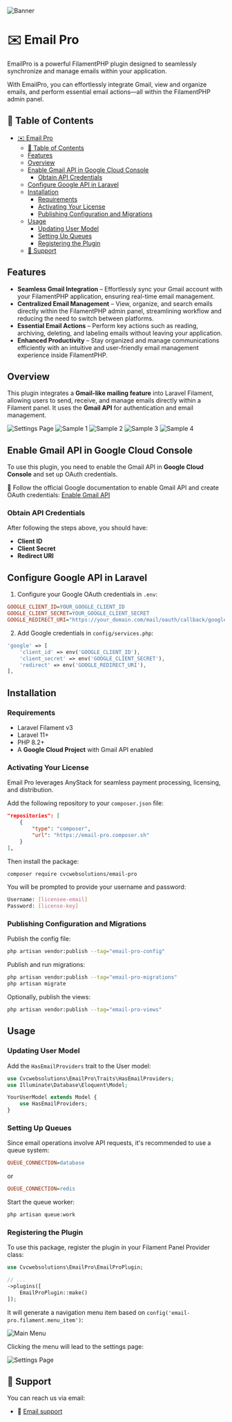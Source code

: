 ![Banner](.github/images/banner.png)
# ✉️ Email Pro

EmailPro is a powerful FilamentPHP plugin designed to seamlessly synchronize and manage emails within your application.

With EmailPro, you can effortlessly integrate Gmail, view and organize emails, and perform essential email actions—all within the FilamentPHP admin panel.

## 📑 Table of Contents
- [✉️ Email Pro](#️-email-pro)
  - [📑 Table of Contents](#-table-of-contents)
  - [Features](#features)
  - [Overview](#overview)
  - [Enable Gmail API in Google Cloud Console](#enable-gmail-api-in-google-cloud-console)
    - [Obtain API Credentials](#obtain-api-credentials)
  - [Configure Google API in Laravel](#configure-google-api-in-laravel)
  - [Installation](#installation)
    - [Requirements](#requirements)
    - [Activating Your License](#activating-your-license)
    - [Publishing Configuration and Migrations](#publishing-configuration-and-migrations)
  - [Usage](#usage)
    - [Updating User Model](#updating-user-model)
    - [Setting Up Queues](#setting-up-queues)
    - [Registering the Plugin](#registering-the-plugin)
  - [💬 Support](#-support)

## Features
- **Seamless Gmail Integration** – Effortlessly sync your Gmail account with your FilamentPHP application, ensuring real-time email management.
- **Centralized Email Management** – View, organize, and search emails directly within the FilamentPHP admin panel, streamlining workflow and reducing the need to switch between platforms.
- **Essential Email Actions** – Perform key actions such as reading, archiving, deleting, and labeling emails without leaving your application.
- **Enhanced Productivity** – Stay organized and manage communications efficiently with an intuitive and user-friendly email management experience inside FilamentPHP.

## Overview
This plugin integrates a **Gmail-like mailing feature** into Laravel Filament, allowing users to send, receive, and manage emails directly within a Filament panel. It uses the **Gmail API** for authentication and email management.

![Settings Page](.github/images/settings-page.png)
![Sample 1](.github/images/sample-1.png)
![Sample 2](.github/images/sample-2.png)
![Sample 3](.github/images/sample-3.png)
![Sample 4](.github/images/sample-4.png)

## Enable Gmail API in Google Cloud Console
To use this plugin, you need to enable the Gmail API in **Google Cloud Console** and set up OAuth credentials.

📌 Follow the official Google documentation to enable Gmail API and create OAuth credentials:
[Enable Gmail API](https://developers.google.com/gmail/api/quickstart/php)

### Obtain API Credentials
After following the steps above, you should have:
- **Client ID**
- **Client Secret**
- **Redirect URI**

## Configure Google API in Laravel
1. Configure your Google OAuth credentials in `.env`:

```ini
GOOGLE_CLIENT_ID=YOUR_GOOGLE_CLIENT_ID
GOOGLE_CLIENT_SECRET=YOUR_GOOGLE_CLIENT_SECRET
GOOGLE_REDIRECT_URI="https://your_domain.com/mail/oauth/callback/google"
```

2. Add Google credentials in `config/services.php`:

```php
'google' => [
    'client_id' => env('GOOGLE_CLIENT_ID'),
    'client_secret' => env('GOOGLE_CLIENT_SECRET'),
    'redirect' => env('GOOGLE_REDIRECT_URI'),
],
```

## Installation

### Requirements
- Laravel Filament v3
- Laravel 11+
- PHP 8.2+
- A **Google Cloud Project** with Gmail API enabled

### Activating Your License
Email Pro leverages AnyStack for seamless payment processing, licensing, and distribution.

Add the following repository to your `composer.json` file:

```json
"repositories": [
    {
        "type": "composer",
        "url": "https://email-pro.composer.sh"
    }
],
```

Then install the package:

```bash
composer require cvcwebsolutions/email-pro
```

You will be prompted to provide your username and password:

```bash
Username: [licensee-email]
Password: [license-key]
```

### Publishing Configuration and Migrations
Publish the config file:

```bash
php artisan vendor:publish --tag="email-pro-config"
```

Publish and run migrations:

```bash
php artisan vendor:publish --tag="email-pro-migrations"
php artisan migrate
```

Optionally, publish the views:

```bash
php artisan vendor:publish --tag="email-pro-views"
```

## Usage

### Updating User Model
Add the `HasEmailProviders` trait to the User model:

```php
use Cvcwebsolutions\EmailPro\Traits\HasEmailProviders;
use Illuminate\Database\Eloquent\Model;

YourUserModel extends Model {
    use HasEmailProviders;
}
```

### Setting Up Queues
Since email operations involve API requests, it's recommended to use a queue system:

```ini
QUEUE_CONNECTION=database
```

or

```ini
QUEUE_CONNECTION=redis
```

Start the queue worker:

```bash
php artisan queue:work
```

### Registering the Plugin
To use this package, register the plugin in your Filament Panel Provider class:

```php
use Cvcwebsolutions\EmailPro\EmailProPlugin;

// ...
->plugins([
    EmailProPlugin::make()
]);
```

It will generate a navigation menu item based on `config('email-pro.filament.menu_item')`:

![Main Menu](.github/images/main-menu.png)

Clicking the menu will lead to the settings page:

![Settings Page](.github/images/settings-page.png)

## 💬 Support
You can reach us via email:
- 📧 [Email support](mailto:developer@cvcwebsolutions.com)
